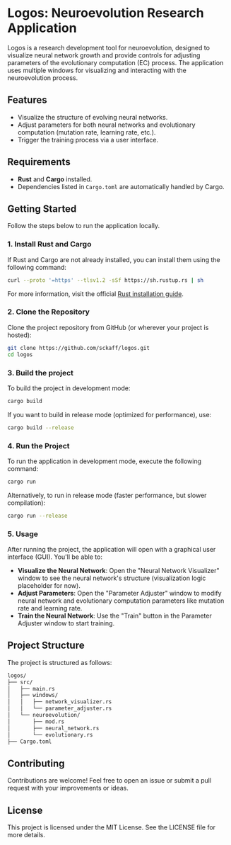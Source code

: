 # Logos: Neuroevolution Research Application

Logos is a research development tool for neuroevolution, designed to visualize neural network growth and provide controls for adjusting parameters of the evolutionary computation (EC) process. The application uses multiple windows for visualizing and interacting with the neuroevolution process.

## Features

- Visualize the structure of evolving neural networks.
- Adjust parameters for both neural networks and evolutionary computation (mutation rate, learning rate, etc.).
- Trigger the training process via a user interface.

## Requirements

- **Rust** and **Cargo** installed.
- Dependencies listed in `Cargo.toml` are automatically handled by Cargo.

## Getting Started

Follow the steps below to run the application locally.

### 1. Install Rust and Cargo

If Rust and Cargo are not already installed, you can install them using the following command:

```bash
curl --proto '=https' --tlsv1.2 -sSf https://sh.rustup.rs | sh
```

For more information, visit the official [Rust installation guide](https://www.rust-lang.org/tools/install).

### 2. Clone the Repository

Clone the project repository from GitHub (or wherever your project is hosted):

```bash
git clone https://github.com/sckaff/logos.git
cd logos
```

### 3. Build the project

To build the project in development mode:

```bash
cargo build
```

If you want to build in release mode (optimized for performance), use:

```bash
cargo build --release
```

### 4. Run the Project

To run the application in development mode, execute the following command:

```bash
cargo run
```

Alternatively, to run in release mode (faster performance, but slower compilation):

```bash
cargo run --release
```

### 5. Usage

After running the project, the application will open with a graphical user interface (GUI). You'll be able to:

- **Visualize the Neural Network**: Open the "Neural Network Visualizer" window to see the neural network's structure (visualization logic placeholder for now).
- **Adjust Parameters**: Open the "Parameter Adjuster" window to modify neural network and evolutionary computation parameters like mutation rate and learning rate.
- **Train the Neural Network**: Use the "Train" button in the Parameter Adjuster window to start training.

## Project Structure

The project is structured as follows:

```bash
logos/
├── src/
│   ├── main.rs                      
│   ├── windows/                     
│   │   ├── network_visualizer.rs    
│   │   └── parameter_adjuster.rs    
│   └── neuroevolution/              
│       ├── mod.rs                   
│       ├── neural_network.rs        
│       └── evolutionary.rs          
├── Cargo.toml                       
```

## Contributing

Contributions are welcome! Feel free to open an issue or submit a pull request with your improvements or ideas.

## License

This project is licensed under the MIT License. See the LICENSE file for more details.
